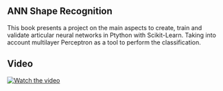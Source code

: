 ## ANN Shape Recognition

This book presents a project on the main aspects to create, train and validate articular neural networks in Ptython with Scikit-Learn. Taking into account multilayer Perceptron as a tool to perform the classification.

## Video

[![Watch the video](https://miro.medium.com/max/10912/0*c_3R8AQ7ENzUtHmf)](https://youtu.be/38FSj1YBNrA)
